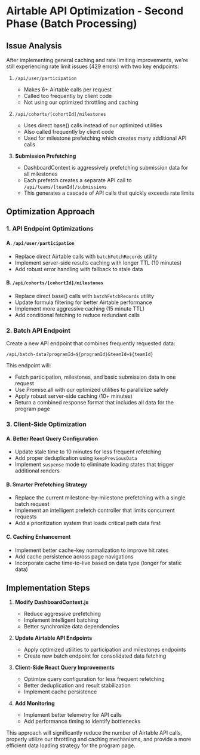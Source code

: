 # Airtable API Optimization - Second Phase (Batch Processing)

## Issue Analysis

After implementing general caching and rate limiting improvements, we're still experiencing rate limit issues (429 errors) with two key endpoints:

1. `/api/user/participation`
   - Makes 6+ Airtable calls per request
   - Called too frequently by client code
   - Not using our optimized throttling and caching

2. `/api/cohorts/[cohortId]/milestones`
   - Uses direct base() calls instead of our optimized utilities
   - Also called frequently by client code
   - Used for milestone prefetching which creates many additional API calls

3. **Submission Prefetching**
   - DashboardContext is aggressively prefetching submission data for all milestones
   - Each prefetch creates a separate API call to `/api/teams/[teamId]/submissions`
   - This generates a cascade of API calls that quickly exceeds rate limits

## Optimization Approach

### 1. API Endpoint Optimizations

#### A. `/api/user/participation`
- Replace direct Airtable calls with `batchFetchRecords` utility
- Implement server-side results caching with longer TTL (10 minutes)
- Add robust error handling with fallback to stale data

#### B. `/api/cohorts/[cohortId]/milestones`
- Replace direct base() calls with `batchFetchRecords` utility
- Update formula filtering for better Airtable performance
- Implement more aggressive caching (15 minute TTL)
- Add conditional fetching to reduce redundant calls

### 2. Batch API Endpoint

Create a new API endpoint that combines frequently requested data:

```
/api/batch-data?programId=${programId}&teamId=${teamId}
```

This endpoint will:
- Fetch participation, milestones, and basic submission data in one request
- Use Promise.all with our optimized utilities to parallelize safely
- Apply robust server-side caching (10+ minutes)
- Return a combined response format that includes all data for the program page

### 3. Client-Side Optimization

#### A. Better React Query Configuration
- Update stale time to 10 minutes for less frequent refetching
- Add proper deduplication using `keepPreviousData`
- Implement `suspense` mode to eliminate loading states that trigger additional renders

#### B. Smarter Prefetching Strategy
- Replace the current milestone-by-milestone prefetching with a single batch request
- Implement an intelligent prefetch controller that limits concurrent requests
- Add a prioritization system that loads critical path data first

#### C. Caching Enhancement
- Implement better cache-key normalization to improve hit rates
- Add cache persistence across page navigations
- Incorporate cache time-to-live based on data type (longer for static data)

## Implementation Steps

1. **Modify DashboardContext.js**
   - Reduce aggressive prefetching
   - Implement intelligent batching
   - Better synchronize data dependencies

2. **Update Airtable API Endpoints**
   - Apply optimized utilities to participation and milestones endpoints
   - Create new batch endpoint for consolidated data fetching

3. **Client-Side React Query Improvements**
   - Optimize query configuration for less frequent refetching
   - Better deduplication and result stabilization
   - Implement cache persistence

4. **Add Monitoring**
   - Implement better telemetry for API calls
   - Add performance timing to identify bottlenecks

This approach will significantly reduce the number of Airtable API calls, properly utilize our throttling and caching mechanisms, and provide a more efficient data loading strategy for the program page.